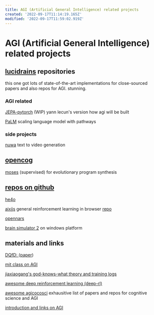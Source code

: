 ```yaml
---
title: AGI (Artificial General Intelligence) related projects
created: '2022-09-17T11:14:19.165Z'
modified: '2022-09-17T11:59:02.919Z'
---
```


# AGI (Artificial General Intelligence) related projects

## [lucidrains](https://github.com/lucidrains?tab=repositories) repositories

this one got lots of state-of-the-art implementations for close-sourced papers and also repos for AGI. stunning.

### AGI related

[JEPA-pytorch](https://github.com/lucidrains/JEPA-pytorch) (WIP) yann lecun's version how agi will be built

[PaLM](https://github.com/lucidrains/PaLM-pytorch) scaling language model with pathways

### side projects

[nuwa](https://github.com/lucidrains/nuwa-pytorch) text to video generation

## [opencog](https://wiki.opencog.org)

[moses](https://wiki.opencog.org/w/Meta-Optimizing_Semantic_Evolutionary_Search) (supervised) for evolutionary program synthesis

## [repos on github](https://github.com/topics/artificial-general-intelligence)

[he4o](https://github.com/jiaxiaogang/he4o)

[aixijs](https://www.aslanides.io/aixijs/) general reinforcement learning in browser [repo](https://github.com/aslanides/aixijs)

[opennars](https://github.com/opennars/opennars)

[brain simulator 2](https://github.com/FutureAIGuru/BrainSimII) on windows platform

## materials and links

[DQfD: ](https://github.com/tigerneil/awesome-deep-rl/blob/master/DQfD.md) ([paper](https://arxiv.org/pdf/1704.03732.pdf))

[mit class on AGI](https://github.com/pursh2002/MIT-6.S099-Artificial-General-Intelligence-)

[jiaxiaogang's god-knows-what theory and training logs](https://github.com/jiaxiaogang/HELIX_THEORY)

[awesome deep reinforcement learning (deep-rl)](https://github.com/tigerneil/awesome-deep-rl)

[awesome agicocosci](https://github.com/YuzheSHI/awesome-agi-cocosci) exhausitive list of papers and repos for cognitive science and AGI

[introduction and links on AGI](https://github.com/guardians-of-life/awesome-artificial-general-intelligence)

